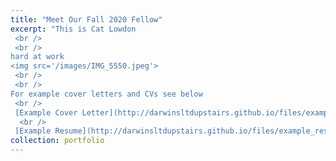 ```yaml
---
title: "Meet Our Fall 2020 Fellow"
excerpt: "This is Cat Lowdon
 <br /> 
 <br /> 
hard at work
<img src='/images/IMG_5550.jpeg'>
 <br /> 
 <br /> 
For example cover letters and CVs see below
 <br /> 
 [Example Cover Letter](http://darwinsltdupstairs.github.io/files/example_coverletter.pdf)
  <br />
 [Example Resume](http://darwinsltdupstairs.github.io/files/example_resume.pdf)"
collection: portfolio
---
```

